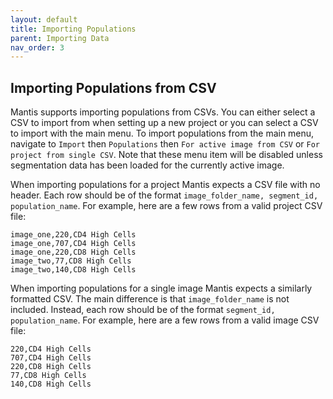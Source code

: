 ```yaml
---
layout: default
title: Importing Populations
parent: Importing Data
nav_order: 3
---
```


## Importing Populations from CSV

Mantis supports importing populations from CSVs. You can either select a CSV to import from when setting up a new project or you can select a CSV to import with the main menu. To import populations from the main menu, navigate to `Import` then `Populations` then `For active image from CSV` or `For project from single CSV`. Note that these menu item will be disabled unless segmentation data has been loaded for the currently active image.

When importing populations for a project Mantis expects a CSV file with no header. Each row should be of the format `image_folder_name, segment_id, population_name`. For example, here are a few rows from a valid project CSV file:

```
image_one,220,CD4 High Cells
image_one,707,CD4 High Cells
image_one,220,CD8 High Cells
image_two,77,CD8 High Cells
image_two,140,CD8 High Cells
```

When importing populations for a single image Mantis expects a similarly formatted CSV. The main difference is that `image_folder_name` is not included. Instead, each row should be of the format `segment_id, population_name`. For example, here are a few rows from a valid image CSV file:

```
220,CD4 High Cells
707,CD4 High Cells
220,CD8 High Cells
77,CD8 High Cells
140,CD8 High Cells
```


